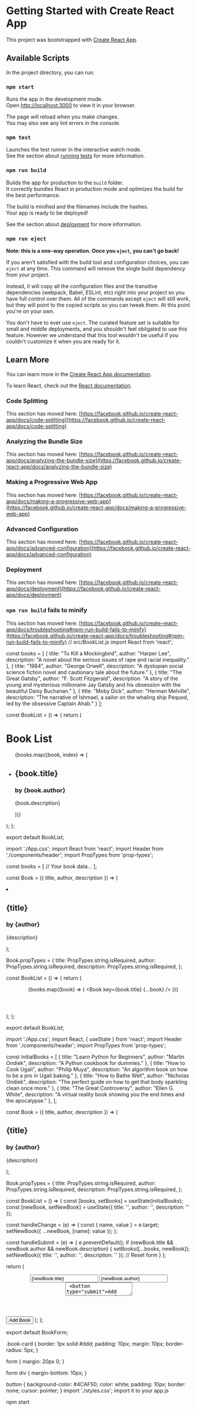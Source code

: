 # Getting Started with Create React App

This project was bootstrapped with [Create React App](https://github.com/facebook/create-react-app).

## Available Scripts

In the project directory, you can run:

### `npm start`

Runs the app in the development mode.\
Open [http://localhost:3000](http://localhost:3000) to view it in your browser.

The page will reload when you make changes.\
You may also see any lint errors in the console.

### `npm test`

Launches the test runner in the interactive watch mode.\
See the section about [running tests](https://facebook.github.io/create-react-app/docs/running-tests) for more information.

### `npm run build`

Builds the app for production to the `build` folder.\
It correctly bundles React in production mode and optimizes the build for the best performance.

The build is minified and the filenames include the hashes.\
Your app is ready to be deployed!

See the section about [deployment](https://facebook.github.io/create-react-app/docs/deployment) for more information.

### `npm run eject`

**Note: this is a one-way operation. Once you `eject`, you can't go back!**

If you aren't satisfied with the build tool and configuration choices, you can `eject` at any time. This command will remove the single build dependency from your project.

Instead, it will copy all the configuration files and the transitive dependencies (webpack, Babel, ESLint, etc) right into your project so you have full control over them. All of the commands except `eject` will still work, but they will point to the copied scripts so you can tweak them. At this point you're on your own.

You don't have to ever use `eject`. The curated feature set is suitable for small and middle deployments, and you shouldn't feel obligated to use this feature. However we understand that this tool wouldn't be useful if you couldn't customize it when you are ready for it.

## Learn More

You can learn more in the [Create React App documentation](https://facebook.github.io/create-react-app/docs/getting-started).

To learn React, check out the [React documentation](https://reactjs.org/).

### Code Splitting

This section has moved here: [https://facebook.github.io/create-react-app/docs/code-splitting](https://facebook.github.io/create-react-app/docs/code-splitting)

### Analyzing the Bundle Size

This section has moved here: [https://facebook.github.io/create-react-app/docs/analyzing-the-bundle-size](https://facebook.github.io/create-react-app/docs/analyzing-the-bundle-size)

### Making a Progressive Web App

This section has moved here: [https://facebook.github.io/create-react-app/docs/making-a-progressive-web-app](https://facebook.github.io/create-react-app/docs/making-a-progressive-web-app)

### Advanced Configuration

This section has moved here: [https://facebook.github.io/create-react-app/docs/advanced-configuration](https://facebook.github.io/create-react-app/docs/advanced-configuration)

### Deployment

This section has moved here: [https://facebook.github.io/create-react-app/docs/deployment](https://facebook.github.io/create-react-app/docs/deployment)

### `npm run build` fails to minify

This section has moved here: [https://facebook.github.io/create-react-app/docs/troubleshooting#npm-run-build-fails-to-minify](https://facebook.github.io/create-react-app/docs/troubleshooting#npm-run-build-fails-to-minify)
// src/BookList.js
import React from 'react';

const books = [
  {
    title: "To Kill a Mockingbird",
    author: "Harper Lee",
    description: "A novel about the serious issues of rape and racial inequality."
  },
  {
    title: "1984",
    author: "George Orwell",
    description: "A dystopian social science fiction novel and cautionary tale about the future."
  },
  {
    title: "The Great Gatsby",
    author: "F. Scott Fitzgerald",
    description: "A story of the young and mysterious millionaire Jay Gatsby and his obsession with the beautiful Daisy Buchanan."
  },
  {
    title: "Moby Dick",
    author: "Herman Melville",
    description: "The narrative of Ishmael, a sailor on the whaling ship Pequod, led by the obsessive Captain Ahab."
  }
];

const BookList = () => {
  return (
    <div>
      <h1>Book List</h1>
      <ul>
        {books.map((book, index) => (
          <li key={index}>
            <h2>{book.title}</h2>
            <h3>by {book.author}</h3>
            <p>{book.description}</p>
          </li>
        ))}
      </ul>
    </div>
  );
};

export default BookList;


import './App.css';
import React from 'react';
import Header from './components/header';
import PropTypes from 'prop-types';

const books = [
  // Your book data...
];

const Book = ({ title, author, description }) => (
  <li>
    <h2>{title}</h2>
    <h3>by {author}</h3>
    <p>{description}</p>
  </li>
);

Book.propTypes = {
  title: PropTypes.string.isRequired,
  author: PropTypes.string.isRequired,
  description: PropTypes.string.isRequired,
};

const BookList = () => {
  return (
    <div>
      <Header />
      <ul>
        {books.map((book) => (
          <Book key={book.title} {...book} />
        ))}
      </ul>
    </div>
  );
};

export default BookList;




import './App.css';
import React, { useState } from 'react';
import Header from './components/header';
import PropTypes from 'prop-types';

const initialBooks = [
  {
    title: "Learn Python for Beginners",
    author: "Martin Ondiek",
    description: "A Python cookbook for dummies."
  },
  {
    title: "How to Cook Ugali",
    author: "Philip Muya",
    description: "An algorithm book on how to be a pro in Ugali baking."
  },
  {
    title: "How to Bathe Well",
    author: "Nicholas Ondiek",
    description: "The perfect guide on how to get that body sparkling clean once more."
  },
  {
    title: "The Great Controversy",
    author: "Ellen G. White",
    description: "A virtual reality book showing you the end times and the apocalypse."
  },
];

const Book = ({ title, author, description }) => (
  <div className="card">
    <h2>{title}</h2>
    <h3>by {author}</h3>
    <p>{description}</p>
  </div>
);

Book.propTypes = {
  title: PropTypes.string.isRequired,
  author: PropTypes.string.isRequired,
  description: PropTypes.string.isRequired,
};

const BookList = () => {
  const [books, setBooks] = useState(initialBooks);
  const [newBook, setNewBook] = useState({ title: '', author: '', description: '' });

  const handleChange = (e) => {
    const { name, value } = e.target;
    setNewBook({ ...newBook, [name]: value });
  };

  const handleSubmit = (e) => {
    e.preventDefault();
    if (newBook.title && newBook.author && newBook.description) {
      setBooks([...books, newBook]);
      setNewBook({ title: '', author: '', description: '' }); // Reset form
    }
  };

  return (
    <div>
      <Header />
      <form onSubmit={handleSubmit}>
        <input
          type="text"
          name="title"
          placeholder="Title"
          value={newBook.title}
          onChange={handleChange}
          required
        />
        <input
          type="text"
          name="author"
          placeholder="Author"
          value={newBook.author}
          onChange={handleChange}
          required
        />
        <textarea
          name="description"
          placeholder="Description"
          value={newBook.description}
          onChange={handleChange}
          required
        />
        <button type="submit">Add Book</button>
      </form>
      <div className="book-list">
        {books.map((book, index) => (
          <Book key={index} {...book} />
        ))}
      </div>
    </div>
  );
};

export default BookList;








app.js
import React, { useState } from 'react';
import ProductList from './ProductList';
import Cart from './Cart';

const App = () => {
  const [cart, setCart] = useState([]);

  const products = [
    { id: 1, name: 'Product 1', price: 10 },
    { id: 2, name: 'Product 2', price: 20 },
    { id: 3, name: 'Product 3', price: 30 },
  ];

  const addToCart = (product) => {
    setCart([...cart, product]);
  };

  return (
    <div>
      <h1>Shopping Cart</h1>
      <ProductList products={products} addToCart={addToCart} />
      <Cart cart={cart} />
    </div>
  );
};

export default App;



product list.js
import React from 'react';
import Product from './Product';

const ProductList = ({ products, addToCart }) => {
  return (
    <div>
      <h2>Products</h2>
      <ul>
        {products.map((product) => (
          <Product key={product.id} product={product} addToCart={addToCart} />
        ))}
      </ul>
    </div>
  );
};

export default ProductList;





product.js
import React from 'react';

const Product = ({ product, addToCart }) => {
  return (
    <li>
      {product.name} - ${product.price}
      <button onClick={() => addToCart(product)}>Add to Cart</button>
    </li>
  );
};

export default Product;




cart.js
import React from 'react';

const Cart = ({ cart }) => {
  const totalPrice = cart.reduce((total, product) => total + product.price, 0);

  return (
    <div>
      <h2>Shopping Cart</h2>
      <ul>
        {cart.map((item, index) => (
          <li key={index}>{item.name} - ${item.price}</li>
        ))}
      </ul>
      <h3>Total Price: ${totalPrice}</h3>
    </div>
  );
};

export default Cart;














create components


import React, { useState } from 'react';
import ProductList from './ProductList';
import Cart from './Cart';

const App = () => {
  const [cart, setCart] = useState([]);

  const products = [
    { id: 1, name: 'Product 1', price: 10 },
    { id: 2, name: 'Product 2', price: 20 },
    { id: 3, name: 'Product 3', price: 30 },
  ];

  const addToCart = (product) => {
    setCart((prevCart) => [...prevCart, product]);
  };

  const totalItems = cart.length;
  const totalPrice = cart.reduce((total, product) => total + product.price, 0);

  return (
    <div>
      <h1>Shopping Cart</h1>
      <ProductList products={products} addToCart={addToCart} />
      <Cart totalItems={totalItems} totalPrice={totalPrice} />
    </div>
  );
};

export default App;





develop a simple react application that diplays a list of books. Each book should have the following properties: title, author and description.  The applicaton should include: a header displaying the title "booklist". a component to display each book in a card format. a form to add a new book with fields for title, author and description. a button to submit the form and update the book list without reloading the page



import React, { useState } from 'react';
import BookList from './components/BookList';
import BookForm from './components/BookForm';

function App() {
  const [books, setBooks] = useState([
    { title: '1984', author: 'George Orwell', description: 'Dystopian novel' },
    { title: 'To Kill a Mockingbird', author: 'Harper Lee', description: 'Classic novel' }
  ]);

  const addBook = (newBook) => {
    setBooks([...books, newBook]);
  };

  return (
    <div>
      <header>
        <h1>BookList</h1>
      </header>
      <BookForm addBook={addBook} />
      <BookList books={books} />
    </div>
  );
}

export default App;







import React from 'react';
import Book from './Book';

const BookList = ({ books }) => {
  return (
    <div>
      {books.map((book, index) => (
        <Book key={index} book={book} />
      ))}
    </div>
  );
};

export default BookList;




import React from 'react';

const Book = ({ book }) => {
  return (
    <div className="book-card">
      <h2>{book.title}</h2>
      <h3>{book.author}</h3>
      <p>{book.description}</p>
    </div>
  );
};

export default Book;











import React, { useState } from 'react';

const BookForm = ({ addBook }) => {
  const [title, setTitle] = useState('');
  const [author, setAuthor] = useState('');
  const [description, setDescription] = useState('');

  const handleSubmit = (e) => {
    e.preventDefault();
    if (title && author && description) {
      addBook({ title, author, description });
      setTitle('');
      setAuthor('');
      setDescription('');
    }
  };

  return (
    <form onSubmit={handleSubmit}>
      <div>
        <label>Title:</label>
        <input
          type="text"
          value={title}
          onChange={(e) => setTitle(e.target.value)}
          required
        />
      </div>
      <div>
        <label>Author:</label>
        <input
          type="text"
          value={author}
          onChange={(e) => setAuthor(e.target.value)}
          required
        />
      </div>
      <div>
        <label>Description:</label>
        <textarea
          value={description}
          onChange={(e) => setDescription(e.target.value)}
          required
        ></textarea>
      </div>
      <button type="submit">Add Book</button>
    </form>
  );
};

export default BookForm;




.book-card {
  border: 1px solid #ddd;
  padding: 10px;
  margin: 10px;
  border-radius: 5px;
}

form {
  margin: 20px 0;
}

form div {
  margin-bottom: 10px;
}

button {
  background-color: #4CAF50;
  color: white;
  padding: 10px;
  border: none;
  cursor: pointer;
}
import './styles.css';
import it to your app.js









npm start